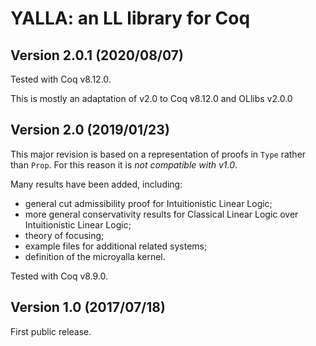 # YALLA: an LL library for Coq

## Version 2.0.1 (2020/08/07)

Tested with Coq v8.12.0.

This is mostly an adaptation of v2.0 to Coq v8.12.0 and OLlibs v2.0.0

## Version 2.0 (2019/01/23)

This major revision is based on a representation of proofs in `Type` rather than `Prop`.
For this reason it is *not compatible with v1.0*.

Many results have been added, including:

* general cut admissibility proof for Intuitionistic Linear Logic;
* more general conservativity results for Classical Linear Logic over Intuitionistic Linear Logic;
* theory of focusing;
* example files for additional related systems;
* definition of the microyalla kernel.

Tested with Coq v8.9.0.

## Version 1.0 (2017/07/18)

First public release.

